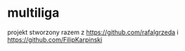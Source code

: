 # multiliga
projekt stworzony razem z https://github.com/rafalgrzeda i https://github.com/FilipKarpinski
